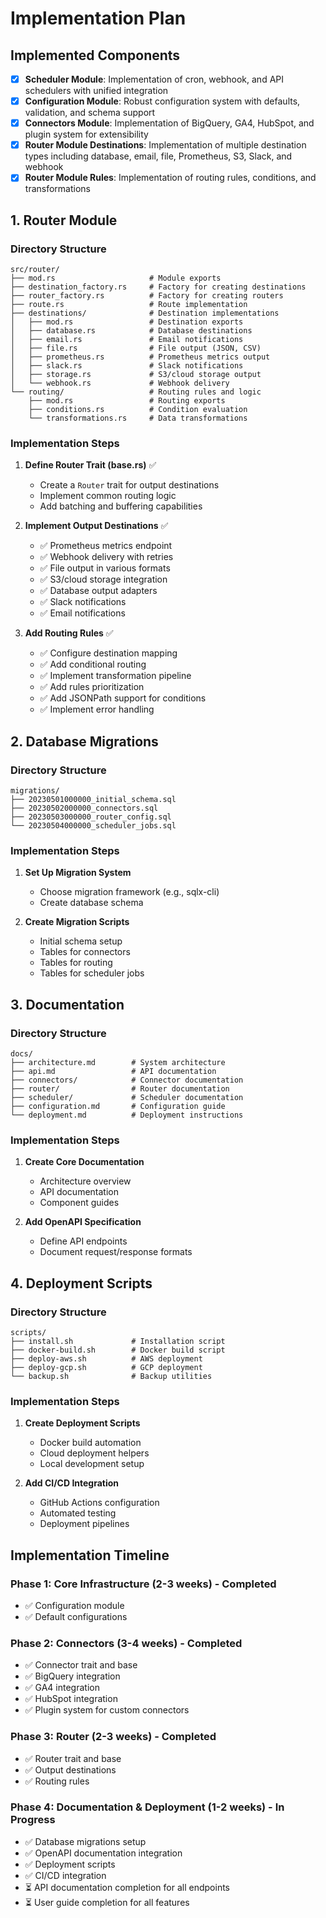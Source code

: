 # Implementation Plan

## Implemented Components
- [x] **Scheduler Module**: Implementation of cron, webhook, and API schedulers with unified integration
- [x] **Configuration Module**: Robust configuration system with defaults, validation, and schema support
- [x] **Connectors Module**: Implementation of BigQuery, GA4, HubSpot, and plugin system for extensibility
- [x] **Router Module Destinations**: Implementation of multiple destination types including database, email, file, Prometheus, S3, Slack, and webhook
- [x] **Router Module Rules**: Implementation of routing rules, conditions, and transformations

## 1. Router Module

### Directory Structure
```
src/router/
├── mod.rs                     # Module exports
├── destination_factory.rs     # Factory for creating destinations
├── router_factory.rs          # Factory for creating routers
├── route.rs                   # Route implementation
├── destinations/              # Destination implementations
│   ├── mod.rs                 # Destination exports
│   ├── database.rs            # Database destinations
│   ├── email.rs               # Email notifications
│   ├── file.rs                # File output (JSON, CSV)
│   ├── prometheus.rs          # Prometheus metrics output
│   ├── slack.rs               # Slack notifications
│   ├── storage.rs             # S3/cloud storage output
│   └── webhook.rs             # Webhook delivery
└── routing/                   # Routing rules and logic
    ├── mod.rs                 # Routing exports
    ├── conditions.rs          # Condition evaluation
    └── transformations.rs     # Data transformations
```

### Implementation Steps
1. **Define Router Trait (base.rs)** ✅
   - Create a `Router` trait for output destinations
   - Implement common routing logic
   - Add batching and buffering capabilities

2. **Implement Output Destinations** ✅
   - ✅ Prometheus metrics endpoint
   - ✅ Webhook delivery with retries
   - ✅ File output in various formats
   - ✅ S3/cloud storage integration
   - ✅ Database output adapters
   - ✅ Slack notifications
   - ✅ Email notifications

3. **Add Routing Rules** ✅
   - ✅ Configure destination mapping
   - ✅ Add conditional routing
   - ✅ Implement transformation pipeline
   - ✅ Add rules prioritization
   - ✅ Add JSONPath support for conditions
   - ✅ Implement error handling

## 2. Database Migrations

### Directory Structure
```
migrations/
├── 20230501000000_initial_schema.sql
├── 20230502000000_connectors.sql
├── 20230503000000_router_config.sql
└── 20230504000000_scheduler_jobs.sql
```

### Implementation Steps
1. **Set Up Migration System**
   - Choose migration framework (e.g., sqlx-cli)
   - Create database schema

2. **Create Migration Scripts**
   - Initial schema setup
   - Tables for connectors
   - Tables for routing
   - Tables for scheduler jobs

## 3. Documentation

### Directory Structure
```
docs/
├── architecture.md        # System architecture
├── api.md                 # API documentation
├── connectors/            # Connector documentation
├── router/                # Router documentation
├── scheduler/             # Scheduler documentation
├── configuration.md       # Configuration guide
└── deployment.md          # Deployment instructions
```

### Implementation Steps
1. **Create Core Documentation**
   - Architecture overview
   - API documentation
   - Component guides

2. **Add OpenAPI Specification**
   - Define API endpoints
   - Document request/response formats

## 4. Deployment Scripts

### Directory Structure
```
scripts/
├── install.sh             # Installation script
├── docker-build.sh        # Docker build script
├── deploy-aws.sh          # AWS deployment
├── deploy-gcp.sh          # GCP deployment
└── backup.sh              # Backup utilities
```

### Implementation Steps
1. **Create Deployment Scripts**
   - Docker build automation
   - Cloud deployment helpers
   - Local development setup

2. **Add CI/CD Integration**
   - GitHub Actions configuration
   - Automated testing
   - Deployment pipelines

## Implementation Timeline

### Phase 1: Core Infrastructure (2-3 weeks) - Completed
- ✅ Configuration module
- ✅ Default configurations

### Phase 2: Connectors (3-4 weeks) - Completed
- ✅ Connector trait and base
- ✅ BigQuery integration
- ✅ GA4 integration
- ✅ HubSpot integration
- ✅ Plugin system for custom connectors

### Phase 3: Router (2-3 weeks) - Completed
- ✅ Router trait and base
- ✅ Output destinations
- ✅ Routing rules

### Phase 4: Documentation & Deployment (1-2 weeks) - In Progress
- ✅ Database migrations setup
- ✅ OpenAPI documentation integration
- ✅ Deployment scripts
- ✅ CI/CD integration
- ⏳ API documentation completion for all endpoints
- ⏳ User guide completion for all features 